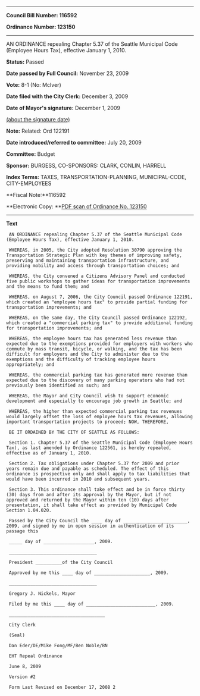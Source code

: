 

********

**Council Bill Number: 116592**
   
**Ordinance Number: 123150**
********

 AN ORDINANCE repealing Chapter 5.37 of the Seattle Municipal Code (Employee Hours Tax), effective January 1, 2010.

**Status:** Passed
   
**Date passed by Full Council:** November 23, 2009
   
**Vote:** 8-1 (No: McIver)
   
**Date filed with the City Clerk:** December 3, 2009
   
**Date of Mayor's signature:** December 1, 2009
   
[(about the signature date)](/~public/approvaldate.htm)
   
   
**Note:** Related: Ord 122191

   
**Date introduced/referred to committee:** July 20, 2009
   
**Committee:** Budget
   
**Sponsor:** BURGESS, CO-SPONSORS: CLARK, CONLIN, HARRELL
   
   
**Index Terms:** TAXES, TRANSPORTATION-PLANNING, MUNICIPAL-CODE, CITY-EMPLOYEES

**Fiscal Note:**116592

**Electronic Copy: **[PDF scan of Ordinance No. 123150](/~archives/Ordinances/Ord_123150.pdf)

********

**Text**
   
```
 AN ORDINANCE repealing Chapter 5.37 of the Seattle Municipal Code (Employee Hours Tax), effective January 1, 2010.

 WHEREAS, in 2005, the City adopted Resolution 30790 approving the Transportation Strategic Plan with key themes of improving safety, preserving and maintaining transportation infrastructure, and providing mobility and access through transportation choices; and

 WHEREAS, the City convened a Citizens Advisory Panel and conducted five public workshops to gather ideas for transportation improvements and the means to fund them; and

 WHEREAS, on August 7, 2006, the City Council passed Ordinance 122191, which created an "employee hours tax" to provide partial funding for transportation improvements; and

 WHEREAS, on the same day, the City Council passed Ordinance 122192, which created a "commercial parking tax" to provide additional funding for transportation improvements; and

 WHEREAS, the employee hours tax has generated less revenue than expected due to the exemptions provided for employers with workers who commute by mass transit, bicycle, or walking, and the tax has been difficult for employers and the City to administer due to the exemptions and the difficulty of tracking employee hours appropriately; and

 WHEREAS, the commercial parking tax has generated more revenue than expected due to the discovery of many parking operators who had not previously been identified as such; and

 WHEREAS, the Mayor and City Council wish to support economic development and especially to encourage job growth in Seattle; and

 WHEREAS, the higher than expected commercial parking tax revenues would largely offset the loss of employee hours tax revenues, allowing important transportation projects to proceed; NOW, THEREFORE,

 BE IT ORDAINED BY THE CITY OF SEATTLE AS FOLLOWS:

 Section 1. Chapter 5.37 of the Seattle Municipal Code (Employee Hours Tax), as last amended by Ordinance 122561, is hereby repealed, effective as of January 1, 2010.

 Section 2. Tax obligations under Chapter 5.37 for 2009 and prior years remain due and payable as scheduled. The effect of this ordinance is prospective only and shall apply to tax liabilities that would have been incurred in 2010 and subsequent years.

 Section 3. This ordinance shall take effect and be in force thirty (30) days from and after its approval by the Mayor, but if not approved and returned by the Mayor within ten (10) days after presentation, it shall take effect as provided by Municipal Code Section 1.04.020.

 Passed by the City Council the ____ day of ________________________, 2009, and signed by me in open session in authentication of its passage this

 _____ day of ___________________, 2009.

 _________________________________

 President __________of the City Council

 Approved by me this ____ day of _____________________, 2009.

 _________________________________

 Gregory J. Nickels, Mayor

 Filed by me this ____ day of __________________________, 2009.

 ____________________________________

 City Clerk

 (Seal)

 Dan Eder/DE/Mike Fong/MF/Ben Noble/BN

 EHT Repeal Ordinance

 June 8, 2009

 Version #2

 Form Last Revised on December 17, 2008 2

```
